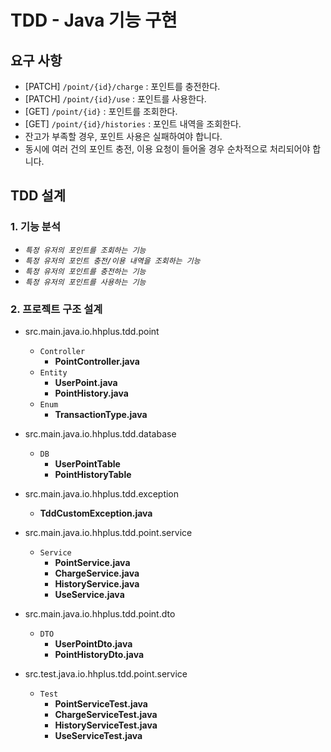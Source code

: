 # TDD - Java 기능 구현

## 요구 사항

- [PATCH] `/point/{id}/charge` : 포인트를 충전한다.
- [PATCH] `/point/{id}/use` : 포인트를 사용한다.
- [GET] `/point/{id}` : 포인트를 조회한다.
- [GET] `/point/{id}/histories` : 포인트 내역을 조회한다.
- 잔고가 부족할 경우, 포인트 사용은 실패하여야 합니다.
- 동시에 여러 건의 포인트 충전, 이용 요청이 들어올 경우 순차적으로 처리되어야 합니다.

## TDD 설계

### 1. 기능 분석

- _`특정 유저의 포인트를 조회하는 기능`_
- _`특정 유저의 포인트 충전/이용 내역을 조회하는 기능`_
- _`특정 유저의 포인트를 충전하는 기능`_
- _`특정 유저의 포인트를 사용하는 기능`_

### 2. 프로젝트 구조 설계

- src.main.java.io.hhplus.tdd.point
  - `Controller`
    - **PointController.java**
  - `Entity`
    - **UserPoint.java**
    - **PointHistory.java**
  - `Enum`
    - **TransactionType.java**
- src.main.java.io.hhplus.tdd.database
  - `DB`
    - **UserPointTable**
    - **PointHistoryTable**
- src.main.java.io.hhplus.tdd.exception
  - **TddCustomException.java**
- src.main.java.io.hhplus.tdd.point.service
  - `Service`
    - **PointService.java**
    - **ChargeService.java**
    - **HistoryService.java**
    - **UseService.java**
- src.main.java.io.hhplus.tdd.point.dto

  - `DTO`
    - **UserPointDto.java**
    - **PointHistoryDto.java**

- src.test.java.io.hhplus.tdd.point.service
  - `Test`
    - **PointServiceTest.java**
    - **ChargeServiceTest.java**
    - **HistoryServiceTest.java**
    - **UseServiceTest.java**
